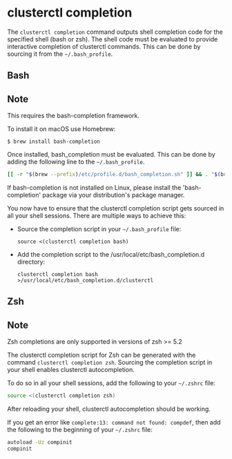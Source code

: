 # clusterctl completion

The `clusterctl completion` command outputs shell completion code for the
specified shell (bash or zsh). The shell code must be evaluated to provide
interactive completion of clusterctl commands. This can be done by sourcing it
from the `~/.bash_profile`.

## Bash

<aside class="note">

<h1>Note</h1>

This requires the bash-completion framework.

</aside>

To install it on macOS use Homebrew:
```
$ brew install bash-completion
```

Once installed, bash_completion must be evaluated. This can be done by adding
the following line to the `~/.bash_profile`.

```bash
[[ -r "$(brew --prefix)/etc/profile.d/bash_completion.sh" ]] && . "$(brew --prefix)/etc/profile.d/bash_completion.sh"
```

If bash-completion is not installed on Linux, please install the
'bash-completion' package via your distribution's package manager.

You now have to ensure that the clusterctl completion script gets sourced in
all your shell sessions. There are multiple ways to achieve this:

- Source the completion script in your `~/.bash_profile` file:
    ```
    source <(clusterctl completion bash)
    ```
- Add the completion script to the /usr/local/etc/bash_completion.d directory:
    ```
    clusterctl completion bash >/usr/local/etc/bash_completion.d/clusterctl
    ```

## Zsh

<aside class="note">

<h1>Note</h1>

Zsh completions are only supported in versions of zsh >= 5.2

</aside>

The clusterctl completion script for Zsh can be generated with the command
`clusterctl completion zsh`. Sourcing the completion script in your shell
enables clusterctl autocompletion.

To do so in all your shell sessions, add the following to your `~/.zshrc` file:
```sh
source <(clusterctl completion zsh)
```

After reloading your shell, clusterctl autocompletion should be working.

If you get an error like `complete:13: command not found: compdef`, then add
the following to the beginning of your `~/.zshrc` file:
```sh
autoload -Uz compinit
compinit
```
